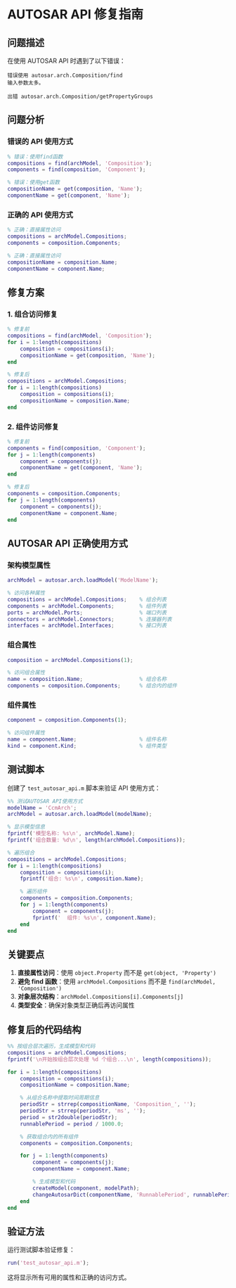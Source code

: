 # AUTOSAR API 修复指南

## 问题描述

在使用 AUTOSAR API 时遇到了以下错误：

```
错误使用 autosar.arch.Composition/find
输入参数太多。

出错 autosar.arch.Composition/getPropertyGroups
```

## 问题分析

### 错误的 API 使用方式

```matlab
% 错误：使用find函数
compositions = find(archModel, 'Composition');
components = find(composition, 'Component');

% 错误：使用get函数
compositionName = get(composition, 'Name');
componentName = get(component, 'Name');
```

### 正确的 API 使用方式

```matlab
% 正确：直接属性访问
compositions = archModel.Compositions;
components = composition.Components;

% 正确：直接属性访问
compositionName = composition.Name;
componentName = component.Name;
```

## 修复方案

### 1. 组合访问修复

```matlab
% 修复前
compositions = find(archModel, 'Composition');
for i = 1:length(compositions)
    composition = compositions(i);
    compositionName = get(composition, 'Name');
end

% 修复后
compositions = archModel.Compositions;
for i = 1:length(compositions)
    composition = compositions(i);
    compositionName = composition.Name;
end
```

### 2. 组件访问修复

```matlab
% 修复前
components = find(composition, 'Component');
for j = 1:length(components)
    component = components(j);
    componentName = get(component, 'Name');
end

% 修复后
components = composition.Components;
for j = 1:length(components)
    component = components(j);
    componentName = component.Name;
end
```

## AUTOSAR API 正确使用方式

### 架构模型属性

```matlab
archModel = autosar.arch.loadModel('ModelName');

% 访问各种属性
compositions = archModel.Compositions;    % 组合列表
components = archModel.Components;        % 组件列表
ports = archModel.Ports;                  % 端口列表
connectors = archModel.Connectors;        % 连接器列表
interfaces = archModel.Interfaces;        % 接口列表
```

### 组合属性

```matlab
composition = archModel.Compositions(1);

% 访问组合属性
name = composition.Name;                  % 组合名称
components = composition.Components;      % 组合内的组件
```

### 组件属性

```matlab
component = composition.Components(1);

% 访问组件属性
name = component.Name;                    % 组件名称
kind = component.Kind;                    % 组件类型
```

## 测试脚本

创建了 `test_autosar_api.m` 脚本来验证 API 使用方式：

```matlab
%% 测试AUTOSAR API使用方式
modelName = 'CcmArch';
archModel = autosar.arch.loadModel(modelName);

% 显示模型信息
fprintf('模型名称: %s\n', archModel.Name);
fprintf('组合数量: %d\n', length(archModel.Compositions));

% 遍历组合
compositions = archModel.Compositions;
for i = 1:length(compositions)
    composition = compositions(i);
    fprintf('组合: %s\n', composition.Name);

    % 遍历组件
    components = composition.Components;
    for j = 1:length(components)
        component = components(j);
        fprintf('  组件: %s\n', component.Name);
    end
end
```

## 关键要点

1. **直接属性访问**：使用 `object.Property` 而不是 `get(object, 'Property')`
2. **避免 find 函数**：使用 `archModel.Compositions` 而不是 `find(archModel, 'Composition')`
3. **对象层次结构**：`archModel.Compositions[i].Components[j]`
4. **类型安全**：确保对象类型正确后再访问属性

## 修复后的代码结构

```matlab
%% 按组合层次遍历，生成模型和代码
compositions = archModel.Compositions;
fprintf('\n开始按组合层次处理 %d 个组合...\n', length(compositions));

for i = 1:length(compositions)
    composition = compositions(i);
    compositionName = composition.Name;

    % 从组合名称中提取时间周期信息
    periodStr = strrep(compositionName, 'Composition_', '');
    periodStr = strrep(periodStr, 'ms', '');
    period = str2double(periodStr);
    runnablePeriod = period / 1000.0;

    % 获取组合内的所有组件
    components = composition.Components;

    for j = 1:length(components)
        component = components(j);
        componentName = component.Name;

        % 生成模型和代码
        createModel(component, modelPath);
        changeAutosarDict(componentName, 'RunnablePeriod', runnablePeriod);
    end
end
```

## 验证方法

运行测试脚本验证修复：

```matlab
run('test_autosar_api.m');
```

这将显示所有可用的属性和正确的访问方式。
